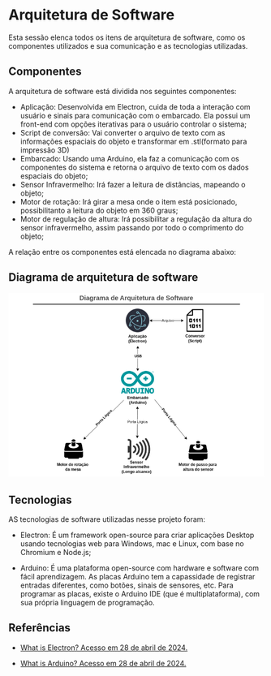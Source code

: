 
# Arquitetura de Software

Esta sessão elenca todos os itens de arquitetura de software, como os componentes utilizados e sua comunicação e as tecnologias utilizadas.

## Componentes 

A arquitetura de software está dividida nos seguintes componentes:

- Aplicação: Desenvolvida em Electron, cuida de toda a interação com usuário e sinais para comunicação com o embarcado. Ela possui um front-end com opções iterativas para o usuário controlar o sistema;
- Script de conversão: Vai converter o arquivo de texto com as informações espaciais do objeto e transformar em .stl(formato para impressão 3D)
- Embarcado: Usando uma Arduino, ela faz a comunicação com os componentes do sistema e retorna o arquivo de texto com os dados espaciais do objeto;
- Sensor Infravermelho: Irá fazer a leitura de distâncias, mapeando o objeto;
- Motor de rotação: Irá girar a mesa onde o item está posicionado, possibilitanto a leitura do objeto em 360 graus;
- Motor de regulação de altura: Irá possibilitar a regulação da altura do sensor infravermelho, assim passando por todo o comprimento do objeto;

A relação entre os componentes está elencada no diagrama abaixo:

## Diagrama de arquitetura de software 

![](/assets/software/diagrama-arquitetura.png)

## Tecnologias

AS tecnologias de software utilizadas nesse projeto foram:

- Electron: É um framework open-source para criar aplicações Desktop usando tecnologias web para Windows, mac e Linux, com base no Chromium e Node.js;

- Arduino: É uma plataforma open-source com hardware e software com fácil aprendizagem. As placas Arduino tem a capassidade de registrar entradas diferentes, como botões, sinais de sensores, etc. Para programar as placas, existe o Arduino IDE (que é multiplataforma), com sua própria linguagem de programação.

## Referências
- [What is Electron? Acesso em 28 de abril de 2024.](https://www.electronjs.org/docs/latest/)

- [What is Arduino? Acesso em 28 de abril de 2024.](https://docs.arduino.cc/learn/starting-guide/whats-arduino/?_gl=1*23ysxj*_ga*MTE4MTM4NjIyMS4xNzE0MzI5NTA3*_ga_NEXN8H46L5*MTcxNDMyOTUwNi4xLjEuMTcxNDMyOTU0MS4wLjAuMTI1MzcwNzA4Mw..*_fplc*cTIzWiUyRjhGOVMlMkZVbUlwOXY4U2ptYnJXUEJXUER4ODFoZUg3c1g3QkNVT3djVkpoRTF5MEE0dVBIYlVWRmI3RGlZVHJXNHZlMm5KUmhhcVJHSTc5RW5CSWtCVDFSRGd1SjVhR08wNXlWSW1EZGVKTHZORm5mTzJVajk3QWFtdyUzRCUzRA..)




